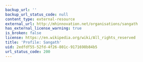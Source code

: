 ```yaml
---
backup_url: ''
backup_url_status_code: null
content_type: external-resource
external_url: http://mhinnovation.net/organisations/sangath
has_external_license_warning: true
is_broken: false
license: https://en.wikipedia.org/wiki/All_rights_reserved
title: 'Profile: Sangath'
uid: 2edfdf55-52fd-4f26-801c-9171698b84b5
url_status_code: 200
---
```

